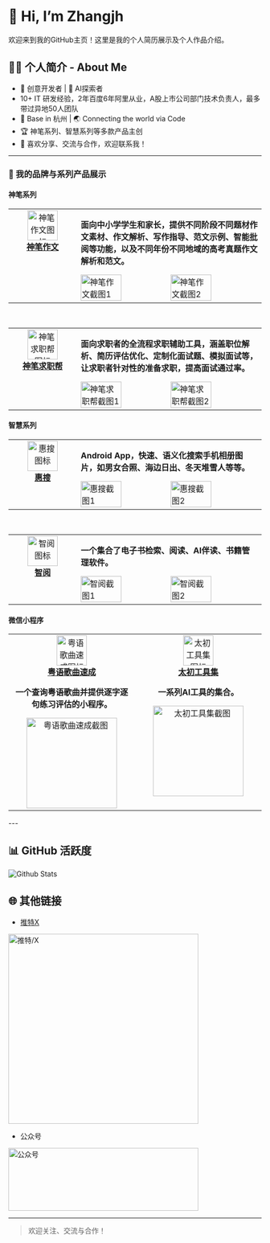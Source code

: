 # 👋 Hi, I’m Zhangjh

欢迎来到我的GitHub主页！这里是我的个人简历展示及个人作品介绍。

## 🧑‍💼 个人简介 - About Me
- 🎨 创意开发者 | 🧠 AI探索者
- 10+ IT 研发经验，2年百度6年阿里从业，A股上市公司部门技术负责人，最多带过异地50人团队
- 📍 Base in 杭州 | 🌏 Connecting the world via Code
- 🏆 神笔系列、智慧系列等多款产品主创
- 💬 喜欢分享、交流与合作，欢迎联系我！

---

### 🚀 我的品牌与系列产品展示

#### 神笔系列
<div align="center">

<!-- 神笔系列 - 卡片1 -->
<table width="100%" style="min-width:320px;max-width:900px;">
  <tr>
    <td width="120" align="center" valign="top">
      <img src="https://shenbi.tech/assets/logo.png" width="60" alt="神笔作文图标" /><br/>
      <a href="https://shenbi.tech"><b>神笔作文</b></a>
    </td>
    <td valign="top">
      <p><b>面向中小学学生和家长，提供不同阶段不同题材作文素材、作文解析、写作指导、范文示例、智能批阅等功能，以及不同年份不同地域的高考真题作文解析和范文。</b></p>
      <div style="display: flex; gap: 10px; flex-wrap: wrap;">
        <img src="https://github.com/user-attachments/assets/fb2f7aef-7716-4f36-9d78-ee2b7b3fbe7b" alt="神笔作文截图1" style="width: 48%; min-width: 160px; max-width: 320px;">
        <img src="https://github.com/user-attachments/assets/f18e2e5d-d0b1-492c-9b38-d7adbe269451" alt="神笔作文截图2" style="width: 48%; min-width: 160px; max-width: 320px;">
      </div>
    </td>
  </tr>
</table>
<br>
<!-- 神笔系列 - 卡片2 -->
<table width="100%" style="min-width:320px;max-width:900px;">
  <tr>
    <td width="120" align="center" valign="top">
      <img src="https://github.com/user-attachments/assets/33db5afd-6b37-4866-be49-70e97ac5d575" width="60" alt="神笔求职帮图标" /><br/>
      <a href="https://jobs.shenbi.tech"><b>神笔求职帮</b></a>
    </td>
    <td valign="top">
      <p><b>面向求职者的全流程求职辅助工具，涵盖职位解析、简历评估优化、定制化面试题、模拟面试等，让求职者针对性的准备求职，提高面试通过率。</b></p>
      <div style="display: flex; gap: 10px; flex-wrap: wrap;">
        <img src="https://github.com/user-attachments/assets/7e2b3295-851a-4dac-afd5-f6a8199b748b" alt="神笔求职帮截图1" style="width: 48%; min-width: 160px; max-width: 320px;">
        <img src="https://github.com/user-attachments/assets/6f4d3e4d-6dcb-44df-a52d-34a5c333d12e" alt="神笔求职帮截图2" style="width: 48%; min-width: 160px; max-width: 320px;">
      </div>
    </td>
  </tr>
</table>
</div>

#### 智慧系列
<div align="center">

<!-- 智慧系列 - 卡片1 -->
<table width="100%" style="min-width:320px;max-width:900px;">
  <tr>
    <td width="120" align="center" valign="top">
      <img src="https://ss.zhangjh.cn/assets/%E6%85%A7%E6%90%9Clogo.png" width="60" alt="惠搜图标"/><br/>
      <a href="https://ss.zhangjh.cn"><b>惠搜</b></a>
    </td>
    <td valign="top">
      <p><b>Android App，快速、语义化搜索手机相册图片，如男女合照、海边日出、冬天堆雪人等等。</b></p>
      <div style="display: flex; gap: 10px; flex-wrap: wrap;">
        <img src="https://ss.zhangjh.cn/assets/ss1.png" alt="惠搜截图1" style="width: 48%; min-width: 160px; max-width: 320px;">
        <img src="https://github.com/user-attachments/assets/17c33397-7b79-4b62-afd8-5d30c457af69" alt="惠搜截图2" style="width: 48%; min-width: 160px; max-width: 320px;">
      </div>
    </td>
  </tr>
</table>
<br>
<!-- 智慧系列 - 卡片2 -->
<table width="100%" style="min-width:320px;max-width:900px;">
  <tr>
    <td width="120" align="center" valign="top">
      <img src="https://github.com/user-attachments/assets/b88f4da3-af20-4b78-8beb-a67a591224c6" width="60" alt="智阅图标"/><br/>
      <a href="https://iread.chat"><b>智阅</b></a>
    </td>
    <td valign="top">
      <p><b>一个集合了电子书检索、阅读、AI伴读、书籍管理软件。</b></p>
      <div style="display: flex; gap: 10px; flex-wrap: wrap;">
        <img src="https://github.com/user-attachments/assets/c429c2a4-ec6f-48f0-b85a-ca69d3e62151" alt="智阅截图1" style="width: 48%; min-width: 160px; max-width: 320px;">
        <img src="https://play-lh.googleusercontent.com/_nS1E4xm-g9QGvE-RogJ1SALsTTbhjQTVWjeuUjVGFdHJmwhxS9QiwOfoDlNXMUUzu4=w5120-h2880-rw" alt="智阅截图2" style="width: 48%; min-width: 160px; max-width: 320px;">
      </div>
    </td>
  </tr>
</table>
</div>

<!-- 小程序 -->
#### 微信小程序
<table width="100%" style="min-width:320px;max-width:900px;">
  <tr>
    <!-- 粤语歌曲速成 -->
    <td width="50%" align="center" valign="top">
      <!-- logo和标题一行 -->
      <div>
        <img width="60" alt="粤语歌曲速成图标" src="https://github.com/user-attachments/assets/5fcc9fb8-908c-423b-9df1-24627d4a2105" />
        <br/>
        <a href=""><b>粤语歌曲速成</b></a>
      </div>
      <!-- 描述一行 -->
      <div>
        <p><b>一个查询粤语歌曲并提供逐字逐句练习评估的小程序。</b></p>
      </div>
      <!-- 截图一行 -->
      <div>
        <img src="https://github.com/user-attachments/assets/416db922-99e5-4dde-9417-2f52b2023055" alt="粤语歌曲速成截图" width="180px" />
      </div>
    </td>
    <!-- 太初工具集 -->
    <td width="50%" align="center" valign="top">
      <!-- logo和标题一行 -->
      <div>
        <img width="60" alt="太初工具集图标" src="https://github.com/user-attachments/assets/ef76fb6a-1557-413d-af9d-f324c518a6c9" />
        <br/>
        <a href="https://github.com/user-attachments/assets/6d670111-79a1-429c-9787-df8193634026"><b>太初工具集</b></a>
      </div>
      <!-- 描述一行 -->
      <div>
        <p><b>一系列AI工具的集合。</b></p>
      </div>
      <!-- 截图一行 -->
      <div>
        <img src="https://github.com/user-attachments/assets/07b0862e-d223-4d23-bfa6-9695dc78b748" alt="太初工具集截图" width="180px" />
      </div>
    </td>
  </tr>
</table>
---

## 📊 GitHub 活跃度
![Github Stats](https://github-readme-stats.vercel.app/api?username=zhangjh&show_icons=true&theme=radical)

## 🌐 其他链接

- [推特X](https://x.com/Dante_Chaser)

<div>
  <img width="378" alt="推特/X" src="https://github.com/user-attachments/assets/3b501b1d-0a0a-46fb-9347-d7adf476e0b4" />
</div>

- 公众号

<div>
  <img width="378" height="125" alt="公众号" src="https://github.com/user-attachments/assets/8b138cb0-80ce-43ff-bd80-178f090b91b2" />
</div>

---

> 欢迎关注、交流与合作！
